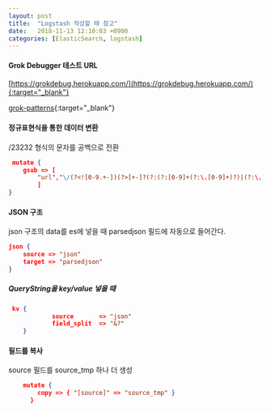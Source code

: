 ```yaml
---
layout: post
title:  "Logstash 작성할 때 참고"
date:   2018-11-13 12:10:03 +0900
categories: [ElasticSearch, logstash]
---
```



#### Grok Debugger 테스트 URL 

[https://grokdebug.herokuapp.com/](https://grokdebug.herokuapp.com/){:target="_blank"} 

[grok-patterns](https://github.com/elastic/logstash/blob/v1.4.2/patterns/grok-patterns){:target="_blank"}

#### 정규표현식을 통한 데이터 변환 
/23232 형식의 문자를 공백으로 전환

```json
 mutate {
    gsub => [
        "url","\/(?<![0-9.+-])(?>[+-]?(?:(?:[0-9]+(?:\.[0-9]+)?)|(?:\.[0-9]+)))",""
        ]
}
```
#### JSON 구조
json 구조의 data를 es에 넣을 때 
parsedjson 필드에 자동으로 들어간다. 
```json 
json {
    source => "json"
    target => "parsedjson"
}
```

##### QueryString을 key/value 넣을 때

```json 
 kv {
            source       => "json"
            field_split  => "&?"
    }
```

#### 필드를 복사 
source 필드를 source_tmp 하나 더 생성 

```json 
    mutate {
        copy => { "[source]" => "source_tmp" }
      }
```


